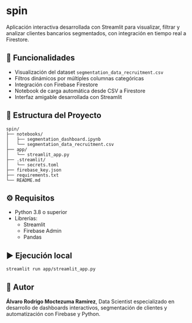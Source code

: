 # spin

Aplicación interactiva desarrollada con Streamlit para visualizar, filtrar y analizar clientes bancarios segmentados, con integración en tiempo real a Firestore.

## 🚀 Funcionalidades

- Visualización del dataset `segmentation_data_recruitment.csv`
- Filtros dinámicos por múltiples columnas categóricas
- Integración con Firebase Firestore
- Notebook de carga automática desde CSV a Firestore
- Interfaz amigable desarrollada con Streamlit

## 📁 Estructura del Proyecto

```
spin/
├── notebooks/
│   ├── segmentation_dashboard.ipynb
│   └── segmentation_data_recruitment.csv
├── app/
│   └── streamlit_app.py
├── .streamlit/
│   └── secrets.toml
├── firebase_key.json
├── requirements.txt
└── README.md
```

## ⚙️ Requisitos

- Python 3.8 o superior
- Librerías:
  - Streamlit
  - Firebase Admin
  - Pandas

## ▶️ Ejecución local

```bash
streamlit run app/streamlit_app.py
```

## 📌 Autor

**Álvaro Rodrigo Moctezuma Ramírez**, Data Scientist especializado en desarrollo de dashboards interactivos, segmentación de clientes y automatización con Firebase y Python.
